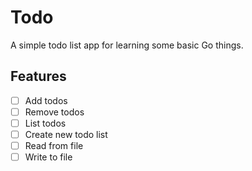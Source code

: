 # Todo
A simple todo list app for learning some basic Go things.

## Features

- [ ] Add todos
- [ ] Remove todos
- [ ] List todos
- [ ] Create new todo list
- [ ] Read from file
- [ ] Write to file
